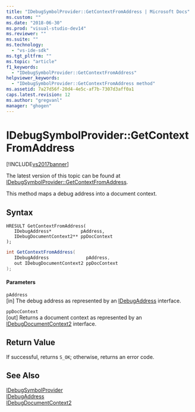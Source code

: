 ```yaml
---
title: "IDebugSymbolProvider::GetContextFromAddress | Microsoft Docs"
ms.custom: ""
ms.date: "2018-06-30"
ms.prod: "visual-studio-dev14"
ms.reviewer: ""
ms.suite: ""
ms.technology: 
  - "vs-ide-sdk"
ms.tgt_pltfrm: ""
ms.topic: "article"
f1_keywords: 
  - "IDebugSymbolProvider::GetContextFromAddress"
helpviewer_keywords: 
  - "IDebugSymbolProvider::GetContextFromAddress method"
ms.assetid: 7a27d56f-20d4-4e5c-af7b-7307d3aff0a1
caps.latest.revision: 12
ms.author: "gregvanl"
manager: "ghogen"
---
```

# IDebugSymbolProvider::GetContextFromAddress
[!INCLUDE[vs2017banner](../../../includes/vs2017banner.md)]

The latest version of this topic can be found at [IDebugSymbolProvider::GetContextFromAddress](https://docs.microsoft.com/visualstudio/extensibility/debugger/reference/idebugsymbolprovider-getcontextfromaddress).  
  
This method maps a debug address into a document context.  
  
## Syntax  
  
```cpp#  
HRESULT GetContextFromAddress(   
   IDebugAddress*           pAddress,  
   IDebugDocumentContext2** ppDocContext  
);  
```  
  
```csharp  
int GetContextFromAddress(  
   IDebugAddress              pAddress,   
   out IDebugDocumentContext2 ppDocContext  
);  
```  
  
#### Parameters  
 `pAddress`  
 [in] The debug address as represented by an [IDebugAddress](../../../extensibility/debugger/reference/idebugaddress.md) interface.  
  
 `ppDocContext`  
 [out] Returns a document context as represented by an [IDebugDocumentContext2](../../../extensibility/debugger/reference/idebugdocumentcontext2.md) interface.  
  
## Return Value  
 If successful, returns `S_OK`; otherwise, returns an error code.  
  
## See Also  
 [IDebugSymbolProvider](../../../extensibility/debugger/reference/idebugsymbolprovider.md)   
 [IDebugAddress](../../../extensibility/debugger/reference/idebugaddress.md)   
 [IDebugDocumentContext2](../../../extensibility/debugger/reference/idebugdocumentcontext2.md)

